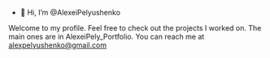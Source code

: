 - 👋 Hi, I’m @AlexeiPelyushenko

Welcome to my profile. Feel free to check out the projects I worked on. The main ones are in AlexeiPely_Portfolio.
You can reach me at alexpelyushenko@gmail.com
